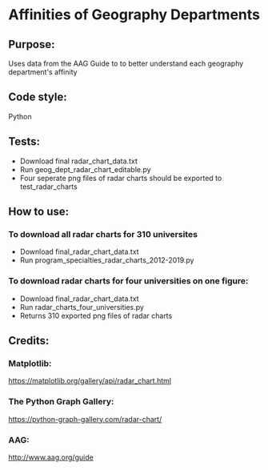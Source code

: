 # **Affinities of Geography Departments**

## Purpose:
Uses data from the AAG Guide to  to better understand each geography department's affinity
## Code style:
Python
## Tests:
- Download final radar_chart_data.txt
- Run geog_dept_radar_chart_editable.py
- Four seperate png files of radar charts should be exported to test_radar_charts
## How to use:
### To download all radar charts for 310 universites
- Download final_radar_chart_data.txt
- Run program_specialties_radar_charts_2012-2019.py
### To download radar charts for four universities on one figure:
- Download final_radar_chart_data.txt
- Run radar_charts_four_universities.py
- Returns 310 exported png files of radar charts
## Credits: 
### Matplotlib:
https://matplotlib.org/gallery/api/radar_chart.html
### The Python Graph Gallery:
https://python-graph-gallery.com/radar-chart/
### AAG:
http://www.aag.org/guide
